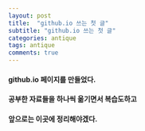 ```yaml
---
layout: post
title:  "github.io 쓰는 첫 글"
subtitle: "github.io 쓰는 첫 글"
categories: antique
tags: antique
comments: true
---
```


#### github.io 페이지를 만들었다.   
#### 공부한 자료들을 하나씩 옮기면서 복습도하고 
#### 앞으로는 이곳에 정리해야겠다.